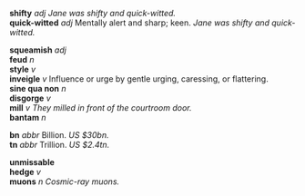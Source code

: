 


__shifty__ _adj_ _Jane was shifty and quick-witted._  
__quick-witted__ _adj_ Mentally alert and sharp; keen. _Jane was shifty and quick-witted._  

__squeamish__ _adj_  
__feud__ _n_  
__style__ _v_  
__inveigle__ _v_ Influence or urge by gentle urging, caressing, or flattering.  
__sine qua non__ _n_  
__disgorge__ _v_  
__mill__ _v_ _They milled in front of the courtroom door._  
__bantam__ _n_  

__bn__ _abbr_ Billion. _US $30bn._  
__tn__ _abbr_ Trillion. _US $2.4tn._  

__unmissable__  
__hedge__ _v_  
__muons__ _n_ _Cosmic-ray muons._  
